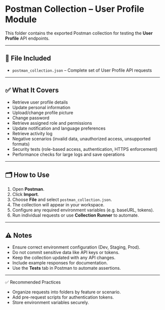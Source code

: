 # Postman Collection – User Profile Module

This folder contains the exported Postman collection for testing the **User Profile** API endpoints.

---

## 📌 File Included
- `postman_collection.json` – Complete set of User Profile API requests

---

## ✅ What It Covers
- Retrieve user profile details
- Update personal information
- Upload/change profile picture
- Change password
- Retrieve assigned role and permissions
- Update notification and language preferences
- Retrieve activity log
- Negative scenarios (invalid data, unauthorized access, unsupported formats)
- Security tests (role-based access, authentication, HTTPS enforcement)
- Performance checks for large logs and save operations

---

## 🗂️ How to Use
1. Open **Postman**.
2. Click **Import**.
3. Choose **File** and select `postman_collection.json`.
4. The collection will appear in your workspace.
5. Configure any required environment variables (e.g. baseURL, tokens).
6. Run individual requests or use **Collection Runner** to automate.

---

## ⚠️ Notes
- Ensure correct environment configuration (Dev, Staging, Prod).
- Do not commit sensitive data like API keys or tokens.
- Keep the collection updated with any API changes.
- Include example responses for documentation.
- Use the **Tests** tab in Postman to automate assertions.

---

✅ Recommended Practices
- Organize requests into folders by feature or scenario.
- Add pre-request scripts for authentication tokens.
- Store environment variables securely.